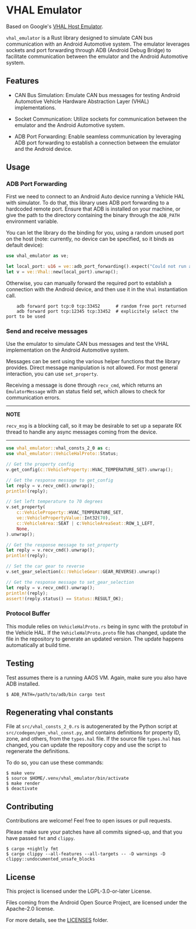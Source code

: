 <!--
SPDX-FileCopyrightText: 2023 Albert Esteve <aesteve@redhat.com>
SPDX-License-Identifier: LGPL-3.0-or-later
-->

# VHAL Emulator

Based on Google's [VHAL Host Emulator](https://android.googlesource.com/platform/packages/services/Car/+/refs/heads/main/tools/emulator/).

`vhal_emulator` is a Rust library designed to simulate CAN bus communication
with an Android Automotive system. The emulator leverages sockets and port
forwarding through ADB (Android Debug Bridge) to facilitate communication
between the emulator and the Android Automotive system.

## Features

- CAN Bus Simulation: Emulate CAN bus messages for testing Android Automotive
  Vehicle Hardware Abstraction Layer (VHAL) implementations.

- Socket Communication: Utilize sockets for communication between the emulator
  and the Android Automotive system.

- ADB Port Forwarding: Enable seamless communication by leveraging ADB port
  forwarding to establish a connection between the emulator and the Android device.

## Usage

### ADB Port Forwarding

First we need to connect to an Android Auto device running a Vehicle HAL with simulator.
To do that, this library uses ADB port forwarding to a hardcoded remote port.
Ensure that ADB is installed on your machine, or give the path to the directory
containing the binary through the `ADB_PATH` environment variable.

You can let the library do the binding for you, using a random unused port on
the host (note: currently, no device can be specified, so it binds as default device):

```rust
use vhal_emulator as ve;

let local_port: u16 = ve::adb_port_forwarding().expect("Could not run adb for port forwarding");
let v = ve::Vhal::new(local_port).unwrap();
```

Otherwise, you can manually forward the required port to establish a connection
with the Android device, and then use it in the `Vhal` instantiation call.

```shell
    adb forward port tcp:0 tcp:33452      # random free port returned
    adb forward port tcp:12345 tcp:33452  # explicitely select the port to be used
```

### Send and receive messages

Use the emulator to simulate CAN bus messages and test the VHAL implementation
on the Android Automotive system.

Messages can be sent using the various helper functions that the library provides.
Direct message manipulation is not allowed. For most general interaction, you
can use `set_property`.

Receiving a message is done through `recv_cmd`, which returns an `EmulatorMessage`
with an status field set, which allows to check for communication errors.

---
**NOTE**

`recv_msg` is a blocking call, so it may be desirable to set up a
separate RX thread to handle any async messages coming from the device.

---

```rust
use vhal_emulator::vhal_consts_2_0 as c;
use vhal_emulator::VehicleHalProto::Status;

// Get the property config
v.get_config(c::VehicleProperty::HVAC_TEMPERATURE_SET).unwrap();

// Get the response message to get_config
let reply = v.recv_cmd().unwrap();
println!(reply);

// Set left temperature to 70 degrees
v.set_property(
    c::VehicleProperty::HVAC_TEMPERATURE_SET,
    ve::VehiclePropertyValue::Int32(70),
    c::VehicleArea::SEAT | c:VehicleAreaSeat::ROW_1_LEFT,
    None,
).unwrap();

// Get the response message to set_property
let reply = v.recv_cmd().unwrap();
println!(reply);

// Set the car gear to reverse
v.set_gear_selection(c::VehicleGear::GEAR_REVERSE).unwrap()

// Get the response message to set_gear_selection
let reply = v.recv_cmd().unwrap();
println!(reply);
assert!(reply.status() == Status::RESULT_OK);
```

### Protocol Buffer

This module relies on `VehicleHalProto.rs` being in sync with the protobuf in
the Vehicle HAL. If the `VehicleHalProto.proto` file has changed, update the file
in the repository to generate an updated version. The update happens
automatically at build time.

## Testing

Test assumes there is a running AAOS VM. Again, make sure you also have ADB installed.

```shell
$ ADB_PATH=/path/to/adb/bin cargo test
```

## Regenerating vhal constants

File at `src/vhal_consts_2_0.rs` is autogenerated by the Python script at
`src/codegen/gen_vhal_const.py`, and contains definitions for property ID,
zone, and others, from the `types.hal` file. If the source file `types.hal`
has changed, you can update the repository copy and use the script to
regenerate the definitions.

To do so, you can use these commands:
```shell
$ make venv
$ source $HOME/.venv/vhal_emulator/bin/activate
$ make render
$ deactivate
```

## Contributing

Contributions are welcome! Feel free to open issues or pull requests.

Please make sure your patches have all commits signed-up, and that you
have passed `fmt` and `clippy`.

```shell
$ cargo +nightly fmt
$ cargo clippy --all-features --all-targets -- -D warnings -D clippy::undocumented_unsafe_blocks
```

## License

This project is licensed under the LGPL-3.0-or-later License.

Files coming from the Android Open Source Project, are
licensed under the Apache-2.0 license.

For more details, see the [LICENSES](LICENSES) folder.
